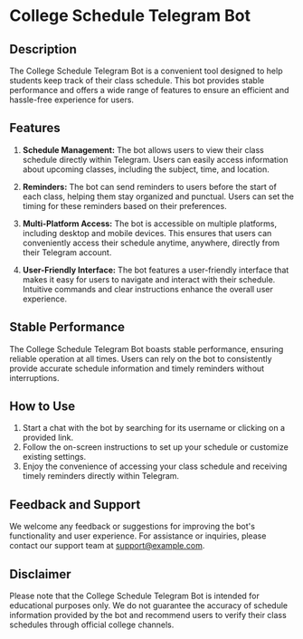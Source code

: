 # College Schedule Telegram Bot

## Description
The College Schedule Telegram Bot is a convenient tool designed to help students keep track of their class schedule. This bot provides stable performance and offers a wide range of features to ensure an efficient and hassle-free experience for users.

## Features
1. **Schedule Management:** The bot allows users to view their class schedule directly within Telegram. Users can easily access information about upcoming classes, including the subject, time, and location.

2. **Reminders:** The bot can send reminders to users before the start of each class, helping them stay organized and punctual. Users can set the timing for these reminders based on their preferences.

3. **Multi-Platform Access:** The bot is accessible on multiple platforms, including desktop and mobile devices. This ensures that users can conveniently access their schedule anytime, anywhere, directly from their Telegram account.

4. **User-Friendly Interface:** The bot features a user-friendly interface that makes it easy for users to navigate and interact with their schedule. Intuitive commands and clear instructions enhance the overall user experience.

## Stable Performance
The College Schedule Telegram Bot boasts stable performance, ensuring reliable operation at all times. Users can rely on the bot to consistently provide accurate schedule information and timely reminders without interruptions.

## How to Use
1. Start a chat with the bot by searching for its username or clicking on a provided link.
2. Follow the on-screen instructions to set up your schedule or customize existing settings.
3. Enjoy the convenience of accessing your class schedule and receiving timely reminders directly within Telegram.

## Feedback and Support
We welcome any feedback or suggestions for improving the bot's functionality and user experience. For assistance or inquiries, please contact our support team at [support@example.com](mailto:support@example.com).

## Disclaimer
Please note that the College Schedule Telegram Bot is intended for educational purposes only. We do not guarantee the accuracy of schedule information provided by the bot and recommend users to verify their class schedules through official college channels.

